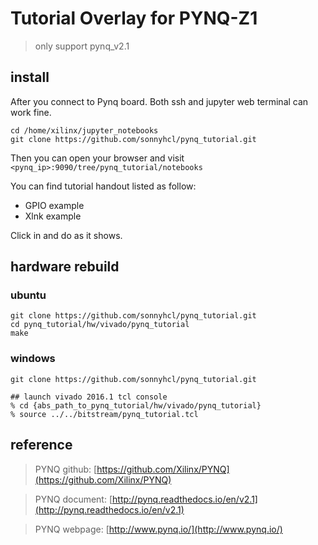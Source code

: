 # Tutorial Overlay for PYNQ-Z1
> only support pynq_v2.1

## install
After you connect to Pynq board. Both ssh and jupyter web terminal can work fine.

```console
cd /home/xilinx/jupyter_notebooks
git clone https://github.com/sonnyhcl/pynq_tutorial.git
```

Then you can open your browser and visit `<pynq_ip>:9090/tree/pynq_tutorial/notebooks`

You can find tutorial handout listed as follow:
-   GPIO example
-   Xlnk example

Click in and do as it shows.

## hardware rebuild
### ubuntu
```console
git clone https://github.com/sonnyhcl/pynq_tutorial.git
cd pynq_tutorial/hw/vivado/pynq_tutorial
make
```
### windows
```console
git clone https://github.com/sonnyhcl/pynq_tutorial.git

## launch vivado 2016.1 tcl console
% cd {abs_path_to_pynq_tutorial/hw/vivado/pynq_tutorial}
% source ../../bitstream/pynq_tutorial.tcl
```
## reference
> PYNQ github: [https://github.com/Xilinx/PYNQ](https://github.com/Xilinx/PYNQ)

> PYNQ document: [http://pynq.readthedocs.io/en/v2.1](http://pynq.readthedocs.io/en/v2.1)

> PYNQ webpage: [http://www.pynq.io/](http://www.pynq.io/)